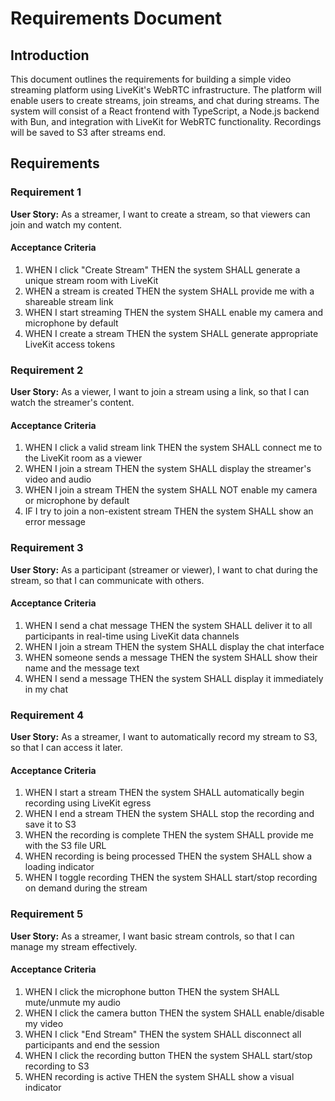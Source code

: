 # Requirements Document

## Introduction

This document outlines the requirements for building a simple video streaming platform using LiveKit's WebRTC infrastructure. The platform will enable users to create streams, join streams, and chat during streams. The system will consist of a React frontend with TypeScript, a Node.js backend with Bun, and integration with LiveKit for WebRTC functionality. Recordings will be saved to S3 after streams end.

## Requirements

### Requirement 1

**User Story:** As a streamer, I want to create a stream, so that viewers can join and watch my content.

#### Acceptance Criteria

1. WHEN I click "Create Stream" THEN the system SHALL generate a unique stream room with LiveKit
2. WHEN a stream is created THEN the system SHALL provide me with a shareable stream link
3. WHEN I start streaming THEN the system SHALL enable my camera and microphone by default
4. WHEN I create a stream THEN the system SHALL generate appropriate LiveKit access tokens

### Requirement 2

**User Story:** As a viewer, I want to join a stream using a link, so that I can watch the streamer's content.

#### Acceptance Criteria

1. WHEN I click a valid stream link THEN the system SHALL connect me to the LiveKit room as a viewer
2. WHEN I join a stream THEN the system SHALL display the streamer's video and audio
3. WHEN I join a stream THEN the system SHALL NOT enable my camera or microphone by default
4. IF I try to join a non-existent stream THEN the system SHALL show an error message

### Requirement 3

**User Story:** As a participant (streamer or viewer), I want to chat during the stream, so that I can communicate with others.

#### Acceptance Criteria

1. WHEN I send a chat message THEN the system SHALL deliver it to all participants in real-time using LiveKit data channels
2. WHEN I join a stream THEN the system SHALL display the chat interface
3. WHEN someone sends a message THEN the system SHALL show their name and the message text
4. WHEN I send a message THEN the system SHALL display it immediately in my chat

### Requirement 4

**User Story:** As a streamer, I want to automatically record my stream to S3, so that I can access it later.

#### Acceptance Criteria

1. WHEN I start a stream THEN the system SHALL automatically begin recording using LiveKit egress
2. WHEN I end a stream THEN the system SHALL stop the recording and save it to S3
3. WHEN the recording is complete THEN the system SHALL provide me with the S3 file URL
4. WHEN recording is being processed THEN the system SHALL show a loading indicator
5. WHEN I toggle recording THEN the system SHALL start/stop recording on demand during the stream

### Requirement 5

**User Story:** As a streamer, I want basic stream controls, so that I can manage my stream effectively.

#### Acceptance Criteria

1. WHEN I click the microphone button THEN the system SHALL mute/unmute my audio
2. WHEN I click the camera button THEN the system SHALL enable/disable my video
3. WHEN I click "End Stream" THEN the system SHALL disconnect all participants and end the session
4. WHEN I click the recording button THEN the system SHALL start/stop recording to S3
5. WHEN recording is active THEN the system SHALL show a visual indicator